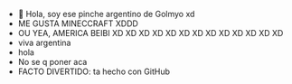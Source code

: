 - 👋 Hola, soy ese pinche argentino de Golmyo xd
- ME GUSTA MINECCRAFT XDDD
- OU YEA, AMERICA BEIBI XD XD XD XD XD XD XD XD XD XD XD XD XD
- viva argentina 
- hola
- No se q poner aca
- FACTO DIVERTIDO: ta hecho con GitHub

<!---
Golmyo es un tremendo-
--->
